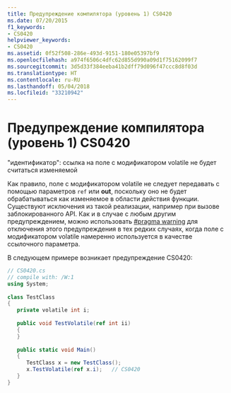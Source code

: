 ```yaml
---
title: Предупреждение компилятора (уровень 1) CS0420
ms.date: 07/20/2015
f1_keywords:
- CS0420
helpviewer_keywords:
- CS0420
ms.assetid: 0f52f508-286e-493d-9151-180e05397bf9
ms.openlocfilehash: a974f6506c4dfc62d855d990a09d1f75162099f7
ms.sourcegitcommit: 3d5d33f384eeba41b2dff79d096f47ccc8d8f03d
ms.translationtype: HT
ms.contentlocale: ru-RU
ms.lasthandoff: 05/04/2018
ms.locfileid: "33210942"
---
```

# <a name="compiler-warning-level-1-cs0420"></a>Предупреждение компилятора (уровень 1) CS0420
"идентификатор": ссылка на поле с модификатором volatile не будет считаться изменяемой  
  
 Как правило, поле с модификатором volatile не следует передавать с помощью параметров `ref` или **out**, поскольку оно не будет обрабатываться как изменяемое в области действия функции. Существуют исключения из такой реализации, например при вызове заблокированного API. Как и в случае с любым другим предупреждением, можно использовать [#pragma warning](../../../csharp/language-reference/preprocessor-directives/preprocessor-pragma-warning.md) для отключения этого предупреждения в тех редких случаях, когда поле с модификатором volatile намеренно используется в качестве ссылочного параметра.  
  
 В следующем примере возникает предупреждение CS0420:  
  
```csharp  
// CS0420.cs  
// compile with: /W:1  
using System;  
  
class TestClass  
{  
   private volatile int i;  
  
   public void TestVolatile(ref int ii)  
   {  
   }  
  
   public static void Main()  
   {  
      TestClass x = new TestClass();  
      x.TestVolatile(ref x.i);   // CS0420   
   }  
}  
```
